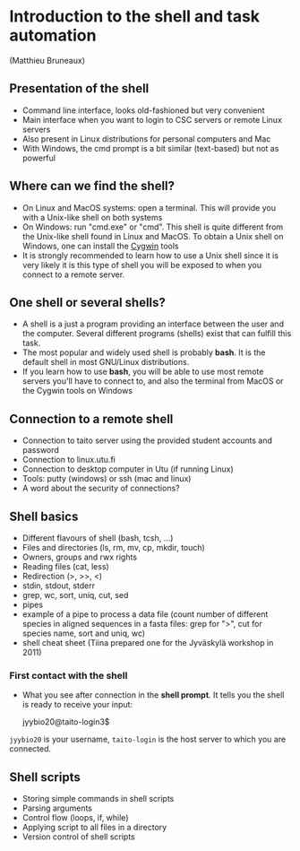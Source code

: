 # Introduction to the shell and task automation

(Matthieu Bruneaux)

## Presentation of the shell

- Command line interface, looks old-fashioned but very convenient
- Main interface when you want to login to CSC servers or remote Linux servers
- Also present in Linux distributions for personal computers and Mac
- With Windows, the cmd prompt is a bit similar (text-based) but not as
  powerful

## Where can we find the shell?

- On Linux and MacOS systems: open a terminal. This will provide you with a
  Unix-like shell on both systems
- On Windows: run "cmd.exe" or "cmd". This shell is quite different from the
  Unix-like shell found in Linux and MacOS. To obtain a Unix shell on
  Windows, one can install the [Cygwin](https://www.cygwin.com/) tools
- It is strongly recommended to learn how to use a Unix shell since it is very
  likely it is this type of shell you will be exposed to when you connect to a
  remote server.

## One shell or several shells?

- A shell is a just a program providing an interface between the user and the
  computer. Several different programs (shells) exist that can fulfill this
  task.
- The most popular and widely used shell is probably **bash**. It is the
  default shell in most GNU/Linux distributions.
- If you learn how to use **bash**, you will be able to use most remote servers
  you'll have to connect to, and also the terminal from MacOS or the Cygwin
  tools on Windows

## Connection to a remote shell

- Connection to taito server using the provided student accounts and password
- Connection to linux.utu.fi
- Connection to desktop computer in Utu (if running Linux)
- Tools: putty (windows) or ssh (mac and linux)
- A word about the security of connections?

## Shell basics

- Different flavours of shell (bash, tcsh, &#x2026;)
- Files and directories (ls, rm, mv, cp, mkdir, touch)
- Owners, groups and rwx rights
- Reading files (cat, less)
- Redirection (>, >>, <)
- stdin, stdout, stderr
- grep, wc, sort, uniq, cut, sed
- pipes
- example of a pipe to process a data file (count number of different species
in aligned sequences in a fasta files: grep for ">", cut for species name, sort
and uniq, wc)
- shell cheat sheet (Tiina prepared one for the Jyväskylä workshop in 2011)

### First contact with the shell

- What you see after connection in the **shell prompt**. It tells you the shell
is ready to receive your input:

    jyybio20@taito-login3$

`jyybio20` is your username, `taito-login` is the host server to which you are
connected.



## Shell scripts

-   Storing simple commands in shell scripts
-   Parsing arguments
-   Control flow (loops, if, while)
-   Applying script to all files in a directory
-   Version control of shell scripts
